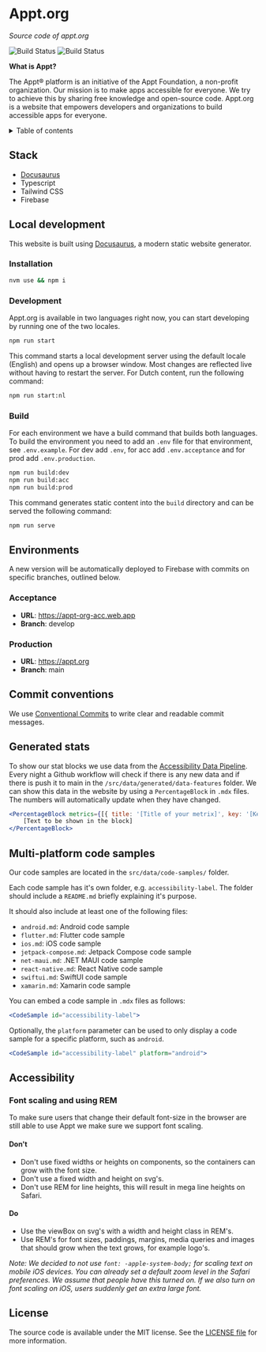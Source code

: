 # Appt.org

*Source code of appt.org*

![Build Status](https://github.com/appt-org/appt-website/actions/workflows/firebase-hosting-push-acc.yml/badge.svg)
![Build Status](https://github.com/appt-org/appt-website/actions/workflows/firebase-hosting-push-prod.yml/badge.svg)

**What is Appt?**

The Appt® platform is an initiative of the Appt Foundation, a non-profit organization. Our mission is to make apps accessible for everyone. We try to achieve this by sharing free knowledge and open-source code. Appt.org is a website that empowers developers and organizations to build accessible apps for everyone.

<details>
<summary>Table of contents</summary>

- [Stack](#stack)
- [Local development](#local-development)
  - [Installation](#installation)
  - [Development](#development)
  - [Build](#build)
- [Environments](#environments)
  - [Acceptance](#acceptance)
  - [Production](#production)
- [Commit conventions](#commit-conventions)
- [Generated stats](#generated-stats)
- [Multi-platform code samples](#multi-platform-code-samples)
- [Accessibility](#accessibility)
  - [Font scaling and using REM](#font-scaling-and-using-rem)
    - [Don't](#dont)
    - [Do](#do)
- [License](#license)
</details>

## Stack

- [Docusaurus](https://docusaurus.io/)
- Typescript
- Tailwind CSS
- Firebase

## Local development

This website is built using [Docusaurus](https://docusaurus.io/), a modern static website generator.

### Installation

```bash
nvm use && npm i
```

### Development

Appt.org is available in two languages right now, you can start developing by running one of the two locales.

```bash
npm run start
```

This command starts a local development server using the default locale (English) and opens up a browser window. Most changes are reflected live without having to restart the server.
For Dutch content, run the following command:

```bash
npm run start:nl
```

### Build

For each environment we have a build command that builds both languages. To build the environment you need to add an `.env` file for that environment, see `.env.example`. For dev add `.env`, for acc add `.env.acceptance` and for prod add `.env.production`.

```bash
npm run build:dev
npm run build:acc
npm run build:prod
```

This command generates static content into the `build` directory and can be served the following command:

```bash
npm run serve
```

## Environments

A new version will be automatically deployed to Firebase with commits on specific branches, outlined below.

### Acceptance

- **URL**: <https://appt-org-acc.web.app>
- **Branch**: develop

### Production

- **URL**: <https://appt.org>
- **Branch**: main

## Commit conventions

We use [Conventional Commits](https://www.conventionalcommits.org/en/v1.0.0/#summary) to write clear and readable commit
messages.

## Generated stats

To show our stat blocks we use data from the [Accessibility Data Pipeline](https://github.com/Q42/accessibility-data-pipeline). Every night a Github workflow will check if there is any new data and if there is push it to main in the `/src/data/generated/data-features` folder. We can show this data in the website by using a `PercentageBlock` in `.mdx` files. The numbers will automatically update when they have changed.

```jsx
<PercentageBlock metrics={[{ title: '[Title of your metrix]', key: '[Key of the metric, for example: android-preference_daytime-night]', isPercentage: true/false }]}>
    [Text to be shown in the block]
</PercentageBlock>
```

## Multi-platform code samples

Our code samples are located in the `src/data/code-samples/` folder.

Each code sample has it's own folder, e.g. `accessibility-label`. The folder should include a `README.md` briefly explaining it's purpose.

It should also include at least one of the following files:

- `android.md`: Android code sample
- `flutter.md`: Flutter code sample
- `ios.md`: iOS code sample
- `jetpack-compose.md`: Jetpack Compose code sample
- `net-maui.md`: .NET MAUI code sample
- `react-native.md`: React Native code sample
- `swiftui.md`: SwiftUI code sample
- `xamarin.md`: Xamarin code sample

You can embed a code sample in `.mdx` files as follows:

```jsx
<CodeSample id="accessibility-label">
```

Optionally, the `platform` parameter can be used to only display a code sample for a specific platform, such as `android`.

```jsx
<CodeSample id="accessibility-label" platform="android">
```

## Accessibility

### Font scaling and using REM

To make sure users that change their default font-size in the browser are still able to use Appt we make sure we support
font scaling.

#### Don't

- Don't use fixed widths or heights on components, so the containers can grow with the font size.
- Don't use a fixed width and height on svg's.
- Don't use REM for line heights, this will result in mega line heights on Safari.

#### Do

- Use the viewBox on svg's with a width and height class in REM's.
- Use REM's for font sizes, paddings, margins, media queries and images that should grow when the text grows, for example logo's.

*Note: We decided to not use `font: -apple-system-body;` for scaling text on mobile iOS devices. You can already set a
default zoom level in the Safari preferences. We assume that people have this turned on. If we also turn on font scaling
on iOS, users suddenly get an extra large font.*

## License

The source code is available under the MIT license. See the [LICENSE file](./LICENSE) for more information.
